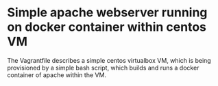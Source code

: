 # Simple apache webserver running on docker container within centos VM

The Vagrantfile describes a simple centos virtualbox VM, which is being provisioned by a simple bash script, which builds and runs a docker container of apache within the VM.
